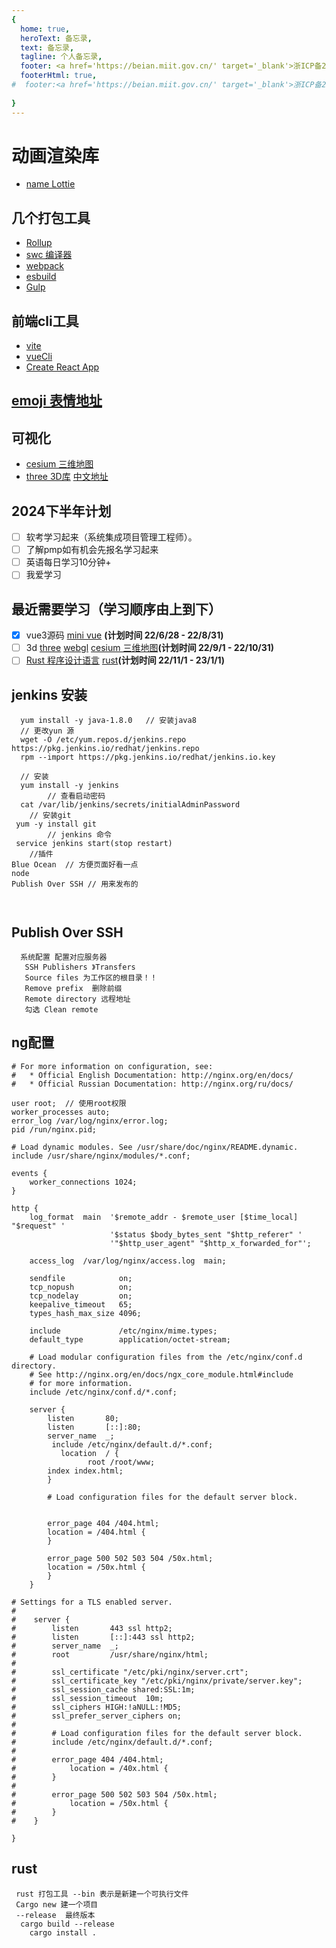 ```yaml
---
{
  home: true,
  heroText: 备忘录,
  text: 备忘录,
  tagline: 个人备忘录,
  footer: <a href='https://beian.miit.gov.cn/' target='_blank'>浙ICP备2023020020号</a>,
  footerHtml: true,
#  footer:<a href='https://beian.miit.gov.cn/' target='_blank'>浙ICP备2023020020号</a>,
 
}
---
```

# 动画渲染库
* [name Lottie](https://airbnb.io/lottie/#/README)
## 几个打包工具
* [Rollup](https://www.rollupjs.com/)
* [swc 编译器](https://swc.rs/)
* [webpack](https://www.webpackjs.com/)
* [esbuild](https://esbuild.docschina.org/)
* [Gulp](https://www.gulpjs.com.cn/)



## 前端cli工具
* [vite](https://cn.vitejs.dev/)
* [vueCli](https://cli.vuejs.org/zh/)
* [Create React App](https://create-react-app.dev/)

## [emoji 表情地址](https://emojixd.com/group/travel-places) 

## 可视化
* [cesium 三维地图](https://cesium.com/platform/cesiumjs/)
* [three 3D库](https://threejs.org/) [中文地址](http://www.webgl3d.cn/)

## 2024下半年计划
- [ ] 软考学习起来（系统集成项目管理工程师）。
- [ ] 了解pmp如有机会先报名学习起来
- [ ] 英语每日学习10分钟+
- [ ] 我爱学习

## 最近需要学习（学习顺序由上到下）
- [x] vue3源码 [mini vue](https://github.com/cuixiaorui/mini-vue/) **(计划时间 22/6/28 - 22/8/31)**
- [ ] 3d  [three](http://www.webgl3d.cn/) [webgl](http://www.webgl3d.cn/WebGL/) [cesium 三维地图](https://cesium.com/platform/cesiumjs/)**(计划时间 22/9/1 - 22/10/31)**
- [ ] [Rust 程序设计语言](https://kaisery.github.io/trpl-zh-cn/title-page.html)  [rust](https://www.rust-lang.org/zh-CN/)**(计划时间 22/11/1 - 23/1/1)**

## jenkins 安装
~~~
  yum install -y java-1.8.0   // 安装java8
  // 更改yun 源
  wget -O /etc/yum.repos.d/jenkins.repo https://pkg.jenkins.io/redhat/jenkins.repo
  rpm --import https://pkg.jenkins.io/redhat/jenkins.io.key
  
  // 安装
  yum install -y jenkins
        // 查看启动密码  
  cat /var/lib/jenkins/secrets/initialAdminPassword
    // 安装git
 yum -y install git
        // jenkins 命令
 service jenkins start(stop restart)
    //插件 
Blue Ocean  // 方便页面好看一点
node    
Publish Over SSH // 用来发布的
 
 
~~~

## Publish Over SSH 
~~~
  系统配置 配置对应服务器 
   SSH Publishers 》Transfers
   Source files 为工作区的根目录！！
   Remove prefix  删除前缀
   Remote directory 远程地址
   勾选 Clean remote
~~~



## ng配置
```
# For more information on configuration, see:
#   * Official English Documentation: http://nginx.org/en/docs/
#   * Official Russian Documentation: http://nginx.org/ru/docs/

user root;  // 使用root权限
worker_processes auto;
error_log /var/log/nginx/error.log;
pid /run/nginx.pid;

# Load dynamic modules. See /usr/share/doc/nginx/README.dynamic.
include /usr/share/nginx/modules/*.conf;

events {
    worker_connections 1024;
}

http {
    log_format  main  '$remote_addr - $remote_user [$time_local] "$request" '
                      '$status $body_bytes_sent "$http_referer" '
                      '"$http_user_agent" "$http_x_forwarded_for"';

    access_log  /var/log/nginx/access.log  main;

    sendfile            on;
    tcp_nopush          on;
    tcp_nodelay         on;
    keepalive_timeout   65;
    types_hash_max_size 4096;

    include             /etc/nginx/mime.types;
    default_type        application/octet-stream;

    # Load modular configuration files from the /etc/nginx/conf.d directory.
    # See http://nginx.org/en/docs/ngx_core_module.html#include
    # for more information.
    include /etc/nginx/conf.d/*.conf;

    server {
        listen       80;  
        listen       [::]:80;
        server_name  _;
         include /etc/nginx/default.d/*.conf;
           location  / {
                 root /root/www;
		index index.html;
        }
    
        # Load configuration files for the default server block.
       
	
        error_page 404 /404.html;
        location = /404.html {
        }

        error_page 500 502 503 504 /50x.html;
        location = /50x.html {
        }
    }

# Settings for a TLS enabled server.
#
#    server {
#        listen       443 ssl http2;
#        listen       [::]:443 ssl http2;
#        server_name  _;
#        root         /usr/share/nginx/html;
#
#        ssl_certificate "/etc/pki/nginx/server.crt";
#        ssl_certificate_key "/etc/pki/nginx/private/server.key";
#        ssl_session_cache shared:SSL:1m;
#        ssl_session_timeout  10m;
#        ssl_ciphers HIGH:!aNULL:!MD5;
#        ssl_prefer_server_ciphers on;
#
#        # Load configuration files for the default server block.
#        include /etc/nginx/default.d/*.conf;
#           
#        error_page 404 /404.html;
#            location = /40x.html {
#        }
#
#        error_page 500 502 503 504 /50x.html;
#            location = /50x.html {
#        }
#    }

}
```

## rust
```
 rust 打包工具 --bin 表示是新建一个可执行文件
 Cargo new 建一个项目
 --release  最终版本
  cargo build --release 
    cargo install .


```


